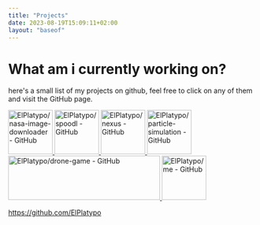 ```yaml
---
title: "Projects"
date: 2023-08-19T15:09:11+02:00
layout: "baseof"
---
```



# What am i currently working on?

here's a small list of my projects on github, feel free to click on any of them and visit the GitHub page. 

<a href="https://github.com/ElPlatypo/nasa-image-downloader">
  <img src="/images/nasa-image-downloader.png" alt="ElPlatypo/nasa-image-downloader - GitHub" height="90">
</a>

<a href="https://github.com/ElPlatypo/spoodl">
  <img src="/images/spoodl.png" alt="ElPlatypo/spoodl - GitHub" height="90">
</a>

<a href="https://github.com/ElPlatypo/nexus">
  <img src="/images/nexus.png" alt="ElPlatypo/nexus - GitHub" height="90">
</a>

<a href="https://github.com/ElPlatypo/particle-simulation">
  <img src="/images/particle-simulation.png" alt="ElPlatypo/particle-simulation - GitHub" height="90">
</a>

<a href="https://github.com/ElPlatypo/drone-game">
  <img src="/images/drone-game.png" alt="ElPlatypo/drone-game - GitHub" height="90" width="308">
</a>

<a href="https://github.com/ElPlatypo/me">
  <img src="/images/me.png" alt="ElPlatypo/me - GitHub" height="90">
</a>

https://github.com/ElPlatypo
